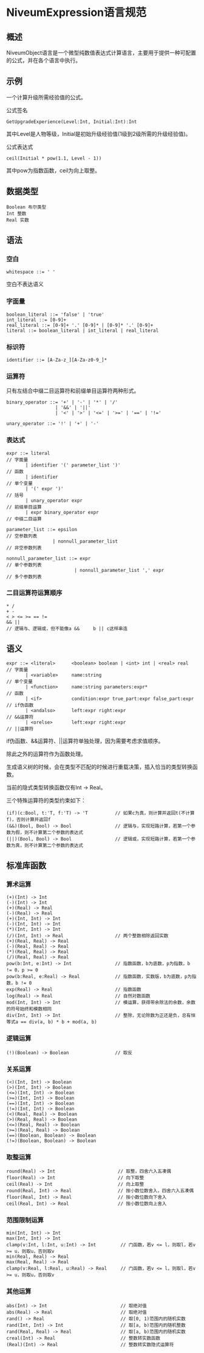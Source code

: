 ﻿# NiveumExpression语言规范

## 概述

NiveumObject语言是一个微型纯数值表达式计算语言，主要用于提供一种可配置的公式，并在各个语言中执行。

## 示例

一个计算升级所需经验值的公式。

公式签名

    GetUpgradeExperience(Level:Int, Initial:Int):Int

其中Level是人物等级，Initial是初始升级经验值(1级到2级所需的升级经验值)。

公式表达式

    ceil(Initial * pow(1.1, Level - 1))

其中pow为指数函数，ceil为向上取整。

## 数据类型

    Boolean 布尔类型
    Int 整数
    Real 实数

## 语法

### 空白

    whitespace ::= ' '

空白不表达语义

### 字面量

    boolean_literal ::= 'false' | 'true'
    int_literal ::= [0-9]+
    real_literal ::= [0-9]+ '.' [0-9]* | [0-9]* '.' [0-9]+
    literal ::= boolean_literal | int_literal | real_literal

### 标识符

    identifier ::= [A-Za-z_][A-Za-z0-9_]*

### 运算符

只有左结合中缀二目运算符和前缀单目运算符两种形式。

    binary_operator ::= '+' | '-' | '*' | '/'
                      | '&&' | '||'
                      | '<' | '>' | '<=' | '>=' | '==' | '!='

    unary_operator ::= '!' | '+' | '-'

### 表达式

    expr ::= literal                                                        // 字面量
           | identifier '(' parameter_list ')'                              // 函数
           | identifier                                                     // 单个变量
           | '(' expr ')'                                                   // 括号
           | unary_operator expr                                            // 前缀单目运算
           | expr binary_operator expr                                      // 中缀二目运算
    
    parameter_list ::= epsilon                                              // 空参数列表
                     | nonnull_parameter_list                               // 非空参数列表
    
    nonnull_parameter_list ::= expr                                         // 单个参数列表
                             | nonnull_parameter_list ',' expr              // 多个参数列表

### 二目运算符运算顺序

    * /
    + -
    < > <= >= == !=
    && ||                                                                   // 逻辑与、逻辑或，但不能像a &&     b || c这样串连

## 语义

    expr ::= <literal>      <boolean> boolean | <int> int | <real> real     // 字面量
           | <variable>     name:string                                     // 单个变量
           | <function>     name:string parameters:expr*                    // 函数
           | <if>           condition:expr true_part:expr false_part:expr   // if伪函数
           | <andalso>      left:expr right:expr                            // &&运算符
           | <orelse>       left:expr right:expr                            // ||运算符

if伪函数、&&运算符、||运算符单独处理，因为需要考虑求值顺序。

除此之外的运算符作为函数处理。

生成语义树的时候，会在类型不匹配的时候进行重载决策，插入恰当的类型转换函数。

当前的隐式类型转换函数仅有Int -> Real。

三个特殊运算符的类型约束如下：

    (if)(c:Bool, t:'T, f:'T) -> 'T          // 如果c为真，则计算并返回t(不计算f)，否则计算并返回f
    (&&)(Bool, Bool) -> Bool                // 逻辑与，实现短路计算，若第一个参数为假，则不计算第二个参数的表达式
    (||)(Bool, Bool) -> Bool                // 逻辑或，实现短路计算，若第一个参数为真，则不计算第二个参数的表达式

## 标准库函数

### 算术运算

    (+)(Int) -> Int
    (-)(Int) -> Int
    (+)(Real) -> Real
    (-)(Real) -> Real
    (+)(Int, Int) -> Int
    (-)(Int, Int) -> Int
    (*)(Int, Int) -> Int
    (/)(Int, Int) -> Real                   // 两个整数相除返回实数
    (+)(Real, Real) -> Real
    (-)(Real, Real) -> Real
    (*)(Real, Real) -> Real
    (/)(Real, Real) -> Real
    pow(b:Int, e:Int) -> Int                // 指数函数，b为底数，p为指数，b != 0，p >= 0
    pow(b:Real, e:Real) -> Real             // 指数函数，实数版，b为底数，p为指数，b != 0
    exp(Real) -> Real                       // 指数函数
    log(Real) -> Real                       // 自然对数函数
    mod(Int, Int) -> Int                    // 模运算，获得带余除法的余数，余数的符号始终和模数相同
    div(Int, Int) -> Int                    // 整除，无论除数为正还是负，总有恒等式a == div(a, b) * b + mod(a, b)

### 逻辑运算

    (!)(Boolean) -> Boolean                 // 取反

### 关系运算

    (<)(Int, Int) -> Boolean
    (>)(Int, Int) -> Boolean
    (<=)(Int, Int) -> Boolean
    (>=)(Int, Int) -> Boolean
    (==)(Int, Int) -> Boolean
    (!=)(Int, Int) -> Boolean
    (<)(Real, Real) -> Boolean
    (>)(Real, Real) -> Boolean
    (<=)(Real, Real) -> Boolean
    (>=)(Real, Real) -> Boolean
    (==)(Boolean, Boolean) -> Boolean
    (!=)(Boolean, Boolean) -> Boolean

### 取整运算

    round(Real) -> Int                       // 取整，四舍六入五凑偶
    floor(Real) -> Int                       // 向下取整
    ceil(Real) -> Int                        // 向上取整
    round(Real, Int) -> Real                 // 按小数位数舍入，四舍六入五凑偶
    floor(Real, Int) -> Real                 // 按小数位数向下舍入
    ceil(Real, Int) -> Real                  // 按小数位数向上舍入

### 范围限制运算

    min(Int, Int) -> Int
    max(Int, Int) -> Int
    clamp(v:Int, l:Int, u:Int) -> Int         // 门函数，若v <= l，则取l，若v >= u，则取u，否则取v
    min(Real, Real) -> Real
    max(Real, Real) -> Real
    clamp(v:Real, l:Real, u:Real) -> Real     // 门函数，若v <= l，则取l，若v >= u，则取u，否则取v

### 其他运算

    abs(Int) -> Int                           // 取绝对值
    abs(Real) -> Real                         // 取绝对值
    rand() -> Real                            // 取[0, 1)范围内的随机实数
    rand(Int, Int) -> Int                     // 取[a, b)范围内的随机整数
    rand(Real, Real) -> Real                  // 取[a, b)范围内的随机实数
    creal(Int) -> Real                        // 整数转实数函数
    (Real)(Int) -> Real                       // 整数转实数隐式运算符
